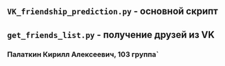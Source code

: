 ## `VK_friendship_prediction.py` - основной скрипт 
## `get_friends_list.py` - получение друзей из VK

### Палаткин Кирилл Алексеевич, 103 группа`
